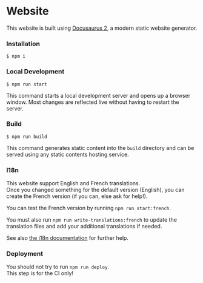# Website

This website is built using [Docusaurus 2](https://docusaurus.io/), a modern static website generator.

### Installation

```
$ npm i
```

### Local Development

```
$ npm run start
```

This command starts a local development server and opens up a browser window. Most changes are reflected live without having to restart the server.

### Build

```
$ npm run build
```

This command generates static content into the `build` directory and can be served using any static contents hosting service.

### I18n

This website support English and French translations.  
Once you changed something for the default version (English), you can create the French version (if you can, else ask for help!).

You can test the French version by running `npm run start:french`.

You must also run `npm run write-translations:french` to update the translation files and add your additional translations if needed.

See also [the i18n documentation](https://docusaurus.io/docs/i18n/introduction) for further help.

### Deployment

You should not try to run `npm run deploy`.  
This step is for the CI only!
